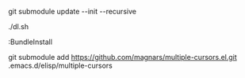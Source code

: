 <!-- サブモジュールのダウンロード -->
git submodule update --init --recursive

<!-- シンボリックリンク作成 -->
./dl.sh

<!-- for vim -->
:BundleInstall

<!-- サブモジュールの足し方 -->
git submodule add https://github.com/magnars/multiple-cursors.el.git .emacs.d/elisp/multiple-cursors
